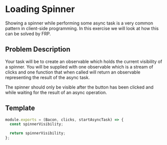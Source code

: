 # Loading Spinner

Showing a spinner while performing some async task is a very common pattern in
client-side programming. In this exercise we will look at how this can be
solved by FRP.

## Problem Description

Your task will be to create an observable which holds the current visibility
of a spinner. You will be supplied with one observable which is a stream of
clicks and one function that when called will return an observable
representing the result of the async task.

The spinner should only be visible after the button has been clicked and while
waiting for the result of an async operation.

## Template

```js
module.exports = (Bacon, clicks, startAsyncTask) => {
  const spinnerVisibility;

  return spinnerVisibility;
};
```
